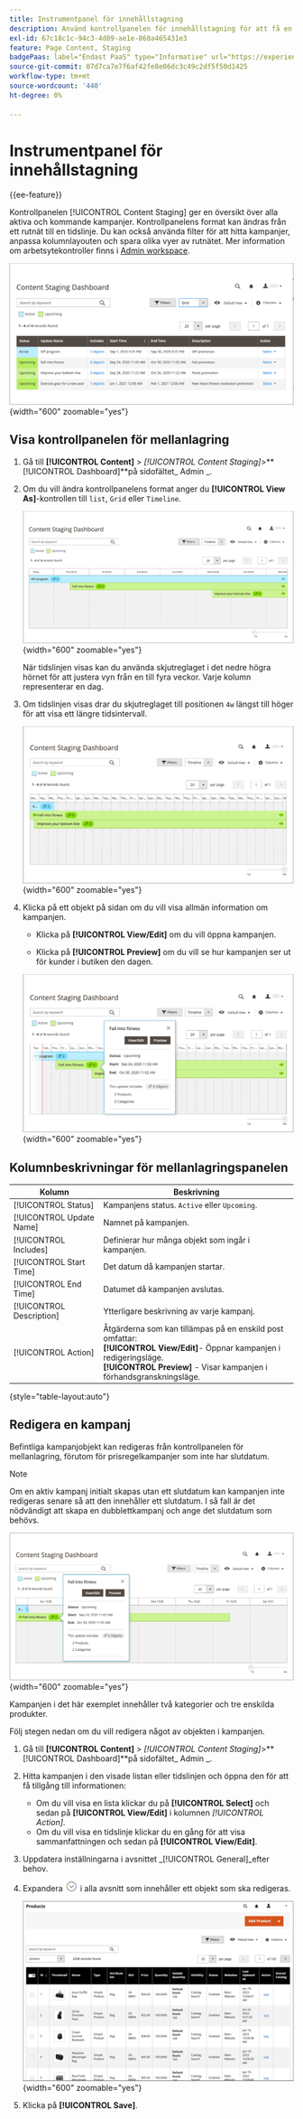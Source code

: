 ```yaml
---
title: Instrumentpanel för innehållstagning
description: Använd kontrollpanelen för innehållstagning för att få en översikt över alla aktiva och kommande kampanjer.
exl-id: 67c18c1c-94c3-4d89-ae1e-868a465431e3
feature: Page Content, Staging
badgePaas: label="Endast PaaS" type="Informative" url="https://experienceleague.adobe.com/en/docs/commerce/user-guides/product-solutions" tooltip="Gäller endast Adobe Commerce i molnprojekt (Adobe-hanterad PaaS-infrastruktur) och lokala projekt."
source-git-commit: 07d7ca7e7f6af42fe8e06dc3c49c2df5f50d1425
workflow-type: tm+mt
source-wordcount: '440'
ht-degree: 0%

---
```


# Instrumentpanel för innehållstagning

{{ee-feature}}

Kontrollpanelen [!UICONTROL Content Staging] ger en översikt över alla aktiva och kommande kampanjer. Kontrollpanelens format kan ändras från ett rutnät till en tidslinje. Du kan också använda filter för att hitta kampanjer, anpassa kolumnlayouten och spara olika vyer av rutnätet. Mer information om arbetsytekontroller finns i [Admin workspace](../getting-started/admin-workspace.md).

![Kontrollpanelen för mellanlagring i stödrastervyn](./assets/content-staging-grid-view.png){width="600" zoomable="yes"}

## Visa kontrollpanelen för mellanlagring

1. Gå till **[!UICONTROL Content]** > _[!UICONTROL Content Staging]_>**[!UICONTROL Dashboard]**på sidofältet_ Admin _.

1. Om du vill ändra kontrollpanelens format anger du **[!UICONTROL View As]**-kontrollen till `list`, `Grid` eller `Timeline`.

   ![Tidslinjevy](./assets/content-staging-dashboard-timeline.png){width="600" zoomable="yes"}

   När tidslinjen visas kan du använda skjutreglaget i det nedre högra hörnet för att justera vyn från en till fyra veckor. Varje kolumn representerar en dag.

1. Om tidslinjen visas drar du skjutreglaget till positionen `4w` längst till höger för att visa ett längre tidsintervall.

   ![Fyrveckorsvy](./assets/content-staging-timeline-4-week-view.png){width="600" zoomable="yes"}

1. Klicka på ett objekt på sidan om du vill visa allmän information om kampanjen.

   - Klicka på **[!UICONTROL View/Edit]** om du vill öppna kampanjen.

   - Klicka på **[!UICONTROL Preview]** om du vill se hur kampanjen ser ut för kunder i butiken den dagen.

   ![Kampanjinformation](./assets/content-staging-campaign-info.png){width="600" zoomable="yes"}

## Kolumnbeskrivningar för mellanlagringspanelen

| Kolumn | Beskrivning |
|--- |--- |
| [!UICONTROL Status] | Kampanjens status. `Active` eller `Upcoming`. |
| [!UICONTROL Update Name] | Namnet på kampanjen. |
| [!UICONTROL Includes] | Definierar hur många objekt som ingår i kampanjen. |
| [!UICONTROL Start Time] | Det datum då kampanjen startar. |
| [!UICONTROL End Time] | Datumet då kampanjen avslutas. |
| [!UICONTROL Description] | Ytterligare beskrivning av varje kampanj. |
| [!UICONTROL Action] | Åtgärderna som kan tillämpas på en enskild post omfattar:<br/>**[!UICONTROL View/Edit]**- Öppnar kampanjen i redigeringsläge.<br/>**[!UICONTROL Preview]** - Visar kampanjen i förhandsgranskningsläge. |

{style="table-layout:auto"}

## Redigera en kampanj

Befintliga kampanjobjekt kan redigeras från kontrollpanelen för mellanlagring, förutom för prisregelkampanjer som inte har slutdatum.

>[!NOTE]
>
>Om en aktiv kampanj initialt skapas utan ett slutdatum kan kampanjen inte redigeras senare så att den innehåller ett slutdatum. I så fall är det nödvändigt att skapa en dubblettkampanj och ange det slutdatum som behövs.

![Kampanjinformation](./assets/content-staging-dashboard-view-edit.png){width="600" zoomable="yes"}

Kampanjen i det här exemplet innehåller två kategorier och tre enskilda produkter.

Följ stegen nedan om du vill redigera något av objekten i kampanjen.

1. Gå till **[!UICONTROL Content]** > _[!UICONTROL Content Staging]_>**[!UICONTROL Dashboard]**på sidofältet_ Admin _.

1. Hitta kampanjen i den visade listan eller tidslinjen och öppna den för att få tillgång till informationen:

   - Om du vill visa en lista klickar du på **[!UICONTROL Select]** och sedan på **[!UICONTROL View/Edit]** i kolumnen _[!UICONTROL Action]_.
   - Om du vill visa en tidslinje klickar du en gång för att visa sammanfattningen och sedan på **[!UICONTROL View/Edit]**.

1. Uppdatera inställningarna i avsnittet _[!UICONTROL General]_efter behov.

1. Expandera ![Expansionsväljaren](../assets/icon-display-expand.png) i alla avsnitt som innehåller ett objekt som ska redigeras.

   ![Uppdaterar tilldelade produkter för ett kampanjobjekt](./assets/content-staging-campaign-edit-products.png){width="600" zoomable="yes"}

1. Klicka på **[!UICONTROL Save]**.
